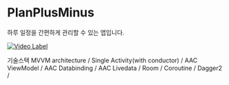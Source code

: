 # PlanPlusMinus
하루 일정을 간편하게 관리할 수 있는 앱입니다.

[![Video Label](http://img.youtube.com/vi/uLR1RNqJ1Mw/0.jpg)](https://youtu.be/uLR1RNqJ1Mw?t=0s)

기술스택
MVVM architecture / Single Activity(with conductor) / AAC ViewModel / AAC Databinding / AAC Livedata / Room / Coroutine / Dagger2 /  
